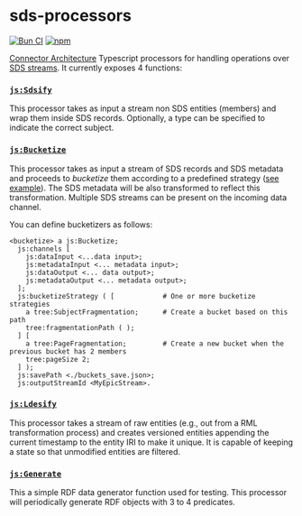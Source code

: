 # sds-processors

[![Bun CI](https://github.com/ajuvercr/sds-processors/actions/workflows/build-test.yml/badge.svg)](https://github.com/ajuvercr/sds-processors/actions/workflows/build-test.yml) [![npm](https://img.shields.io/npm/v/sds-processors.svg?style=popout)](https://npmjs.com/package/sds-processors)

[Connector Architecture](https://the-connector-architecture.github.io/site/docs/1_Home) Typescript processors for handling operations over [SDS streams](https://treecg.github.io/SmartDataStreams-Spec/). It currently exposes 4 functions:

### [`js:Sdsify`](https://github.com/ajuvercr/sds-processors/blob/master/configs/sdsify.ttl#L10)

This processor takes as input a stream non SDS entities (members) and wrap them inside SDS records. Optionally, a type can be specified to indicate the correct subject.

### [`js:Bucketize`](https://github.com/ajuvercr/sds-processors/blob/master/configs/bucketizer.ttl#L10)

This processor takes as input a stream of SDS records and SDS metadata and proceeds to _bucketize_ them according to a predefined strategy ([see example](https://github.com/ajuvercr/sds-processors/blob/master/bucketizeStrategy.ttl)). The SDS metadata will be also transformed to reflect this transformation. Multiple SDS streams can be present on the incoming data channel.

You can define bucketizers as follows:

```turtle
<bucketize> a js:Bucketize;
  js:channels [
    js:dataInput <...data input>;
    js:metadataInput <... metadata input>;
    js:dataOutput <... data output>;
    js:metadataOutput <... metadata output>;
  ];
  js:bucketizeStrategy ( [            # One or more bucketize strategies
    a tree:SubjectFragmentation;      # Create a bucket based on this path
    tree:fragmentationPath ( );
  ] [
    a tree:PageFragmentation;         # Create a new bucket when the previous bucket has 2 members
    tree:pageSize 2;
  ] );
  js:savePath <./buckets_save.json>;
  js:outputStreamId <MyEpicStream>.
```


### [`js:Ldesify`](https://github.com/ajuvercr/sds-processors/blob/master/configs/ldesify.ttl#L10)

This processor takes a stream of raw entities (e.g., out from a RML transformation process) and creates versioned entities appending the current timestamp to the entity IRI to make it unique. It is capable of keeping a state so that unmodified entities are filtered.

### [`js:Generate`](https://github.com/ajuvercr/sds-processors/blob/be7134a295eb63e17034b2e3ceea0eaf6ad01770/configs/generator.ttl#L19)

This a simple RDF data generator function used for testing. This processor will periodically generate RDF objects with 3 to 4 predicates.
